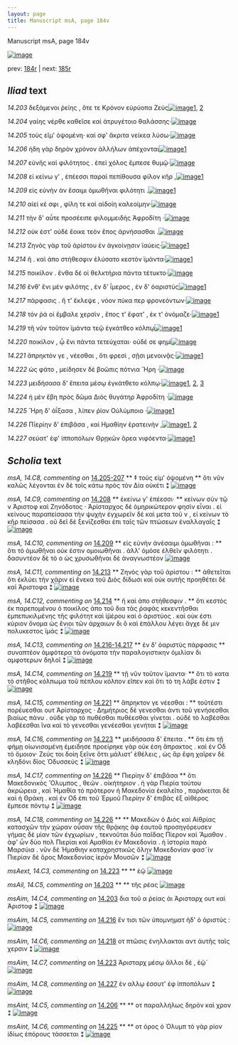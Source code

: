 ```yaml
---
layout: page
title: Manuscript msA, page 184v
---
```


Manuscript msA, page 184v

[![image](http://www.homermultitext.org/iipsrv?OBJ=IIP,1.0&FIF=/project/homer/pyramidal/deepzoom/hmt/vaimg/2017a/VA184VN_0686.tif&WID=100&CVT=JPEG)](http://www.homermultitext.org/ict2/?urn=urn:cite2:hmt:vaimg.2017a:VA184VN_0686)

prev:  [184r](../184r) | next:  [185r](../185r)

## *Iliad* text

*14.203* <a id="14.203"/> δεξάμενοι ῥείης , ὅτε τε Κρόνον εὐρύοπα Ζεὺς[![image](http://www.homermultitext.org/iipsrv?OBJ=IIP,1.0&FIF=/project/homer/pyramidal/deepzoom/hmt/vaimg/2017a/VA184VN_0686.tif&RGN=0.504,0.2284,0.362,0.0263&WID=1000&CVT=JPEG)](http://www.homermultitext.org/ict2/?urn=urn:cite2:hmt:vaimg.2017a:VA184VN_0686@0.504,0.2284,0.362,0.0263)[1](#msAim_14.C4), [2](#msAil_14.C5)

*14.204* <a id="14.204"/> γαίης νέρθε καθεῖσε καὶ ἀτρυγέτοιο θαλάσσης·[![image](http://www.homermultitext.org/iipsrv?OBJ=IIP,1.0&FIF=/project/homer/pyramidal/deepzoom/hmt/vaimg/2017a/VA184VN_0686.tif&RGN=0.502,0.2509,0.379,0.0218&WID=1000&CVT=JPEG)](http://www.homermultitext.org/ict2/?urn=urn:cite2:hmt:vaimg.2017a:VA184VN_0686@0.502,0.2509,0.379,0.0218)

*14.205* <a id="14.205"/> τοὺς εῖμ' ὀψομένη· καί σφ' ἄκριτα νείκεα λύσω·[![image](http://www.homermultitext.org/iipsrv?OBJ=IIP,1.0&FIF=/project/homer/pyramidal/deepzoom/hmt/vaimg/2017a/VA184VN_0686.tif&RGN=0.505,0.2697,0.39,0.0225&WID=1000&CVT=JPEG)](http://www.homermultitext.org/ict2/?urn=urn:cite2:hmt:vaimg.2017a:VA184VN_0686@0.505,0.2697,0.39,0.0225)

*14.206* <a id="14.206"/> ήδη γὰρ δηρὸν χρόνον ἀλλήλων ἀπέχονται[![image](http://www.homermultitext.org/iipsrv?OBJ=IIP,1.0&FIF=/project/homer/pyramidal/deepzoom/hmt/vaimg/2017a/VA184VN_0686.tif&RGN=0.502,0.2878,0.374,0.0255&WID=1000&CVT=JPEG)](http://www.homermultitext.org/ict2/?urn=urn:cite2:hmt:vaimg.2017a:VA184VN_0686@0.502,0.2878,0.374,0.0255)[1](#msAint_14.C5)

*14.207* <a id="14.207"/> εὐνῆς καὶ φιλότητος . ἐπεὶ χόλος ἔμπεσε θυμῷ·[![image](http://www.homermultitext.org/iipsrv?OBJ=IIP,1.0&FIF=/project/homer/pyramidal/deepzoom/hmt/vaimg/2017a/VA184VN_0686.tif&RGN=0.508,0.3073,0.399,0.024&WID=1000&CVT=JPEG)](http://www.homermultitext.org/ict2/?urn=urn:cite2:hmt:vaimg.2017a:VA184VN_0686@0.508,0.3073,0.399,0.024)

*14.208* <a id="14.208"/> εἰ κείνω γ' , ἐπέεσσι παραὶ πεπίθουσα φίλον κῆρ ,[![image](http://www.homermultitext.org/iipsrv?OBJ=IIP,1.0&FIF=/project/homer/pyramidal/deepzoom/hmt/vaimg/2017a/VA184VN_0686.tif&RGN=0.502,0.3261,0.394,0.0255&WID=1000&CVT=JPEG)](http://www.homermultitext.org/ict2/?urn=urn:cite2:hmt:vaimg.2017a:VA184VN_0686@0.502,0.3261,0.394,0.0255)[1](#msA_14.C9)

*14.209* <a id="14.209"/> εἰς εὐνὴν ἀν ἕσαιμι ὁμωθῆναι φιλότητι .[![image](http://www.homermultitext.org/iipsrv?OBJ=IIP,1.0&FIF=/project/homer/pyramidal/deepzoom/hmt/vaimg/2017a/VA184VN_0686.tif&RGN=0.501,0.3441,0.369,0.0255&WID=1000&CVT=JPEG)](http://www.homermultitext.org/ict2/?urn=urn:cite2:hmt:vaimg.2017a:VA184VN_0686@0.501,0.3441,0.369,0.0255)[1](#msA_14.C10)

*14.210* <a id="14.210"/> αἰεί κέ σφι , φίλη τε καὶ αἰδοίη καλεοίμην·[![image](http://www.homermultitext.org/iipsrv?OBJ=IIP,1.0&FIF=/project/homer/pyramidal/deepzoom/hmt/vaimg/2017a/VA184VN_0686.tif&RGN=0.504,0.3636,0.38,0.0255&WID=1000&CVT=JPEG)](http://www.homermultitext.org/ict2/?urn=urn:cite2:hmt:vaimg.2017a:VA184VN_0686@0.504,0.3636,0.38,0.0255)

*14.211* <a id="14.211"/> τὴν δ' αὖτε προσέειπε φιλομμειδὴς Ἀφροδίτη ·[![image](http://www.homermultitext.org/iipsrv?OBJ=IIP,1.0&FIF=/project/homer/pyramidal/deepzoom/hmt/vaimg/2017a/VA184VN_0686.tif&RGN=0.503,0.3847,0.407,0.0218&WID=1000&CVT=JPEG)](http://www.homermultitext.org/ict2/?urn=urn:cite2:hmt:vaimg.2017a:VA184VN_0686@0.503,0.3847,0.407,0.0218)

*14.212* <a id="14.212"/> οὐκ έστ' οὐδὲ ἔοικε τεὸν ἔπος ἀρνήσασθαι .[![image](http://www.homermultitext.org/iipsrv?OBJ=IIP,1.0&FIF=/project/homer/pyramidal/deepzoom/hmt/vaimg/2017a/VA184VN_0686.tif&RGN=0.503,0.4072,0.388,0.0195&WID=1000&CVT=JPEG)](http://www.homermultitext.org/ict2/?urn=urn:cite2:hmt:vaimg.2017a:VA184VN_0686@0.503,0.4072,0.388,0.0195)

*14.213* <a id="14.213"/> Ζηνὸς γὰρ τοῦ ἀρίστου ἐν ἀγκοίνῃσιν ϊαύεις·[![image](http://www.homermultitext.org/iipsrv?OBJ=IIP,1.0&FIF=/project/homer/pyramidal/deepzoom/hmt/vaimg/2017a/VA184VN_0686.tif&RGN=0.502,0.423,0.394,0.0225&WID=1000&CVT=JPEG)](http://www.homermultitext.org/ict2/?urn=urn:cite2:hmt:vaimg.2017a:VA184VN_0686@0.502,0.423,0.394,0.0225)[1](#msA_14.C11)

*14.214* <a id="14.214"/> ῆ . καὶ ἀπο στήθεσφιν ἐλύσατο κεστὸν ϊμάντα·[![image](http://www.homermultitext.org/iipsrv?OBJ=IIP,1.0&FIF=/project/homer/pyramidal/deepzoom/hmt/vaimg/2017a/VA184VN_0686.tif&RGN=0.508,0.4433,0.394,0.0203&WID=1000&CVT=JPEG)](http://www.homermultitext.org/ict2/?urn=urn:cite2:hmt:vaimg.2017a:VA184VN_0686@0.508,0.4433,0.394,0.0203)[1](#msA_14.C12)

*14.215* <a id="14.215"/> ποικίλον . ἔνθα δέ οἱ θελκτήρια πάντα τέτυκτο·[![image](http://www.homermultitext.org/iipsrv?OBJ=IIP,1.0&FIF=/project/homer/pyramidal/deepzoom/hmt/vaimg/2017a/VA184VN_0686.tif&RGN=0.506,0.4606,0.414,0.0203&WID=1000&CVT=JPEG)](http://www.homermultitext.org/ict2/?urn=urn:cite2:hmt:vaimg.2017a:VA184VN_0686@0.506,0.4606,0.414,0.0203)

*14.216* <a id="14.216"/> ἔνθ' ἔνι μὲν φιλότης , ἐν δ' ΐμερος , ἐν δ' ὀαριστὺς[![image](http://www.homermultitext.org/iipsrv?OBJ=IIP,1.0&FIF=/project/homer/pyramidal/deepzoom/hmt/vaimg/2017a/VA184VN_0686.tif&RGN=0.508,0.4778,0.424,0.0233&WID=1000&CVT=JPEG)](http://www.homermultitext.org/ict2/?urn=urn:cite2:hmt:vaimg.2017a:VA184VN_0686@0.508,0.4778,0.424,0.0233)[1](#msAim_14.C5)

*14.217* <a id="14.217"/> πάρφασις . ἥ τ' ἔκλεψε , νόον πύκα περ φρονεόντων·[![image](http://www.homermultitext.org/iipsrv?OBJ=IIP,1.0&FIF=/project/homer/pyramidal/deepzoom/hmt/vaimg/2017a/VA184VN_0686.tif&RGN=0.501,0.4966,0.413,0.0218&WID=1000&CVT=JPEG)](http://www.homermultitext.org/ict2/?urn=urn:cite2:hmt:vaimg.2017a:VA184VN_0686@0.501,0.4966,0.413,0.0218)

*14.218* <a id="14.218"/> τόν ῥά οἱ ἔμβαλε χερσὶν , ἔπος τ' ἔφατ' , ἐκ τ' ὀνόμαζε·[![image](http://www.homermultitext.org/iipsrv?OBJ=IIP,1.0&FIF=/project/homer/pyramidal/deepzoom/hmt/vaimg/2017a/VA184VN_0686.tif&RGN=0.498,0.5169,0.438,0.0225&WID=1000&CVT=JPEG)](http://www.homermultitext.org/ict2/?urn=urn:cite2:hmt:vaimg.2017a:VA184VN_0686@0.498,0.5169,0.438,0.0225)[1](#msAim_14.C6)

*14.219* <a id="14.219"/> τῆ νῦν τοῦτον ϊμάντα τεῷ ἐγκάτθεο κόλπῳ[![image](http://www.homermultitext.org/iipsrv?OBJ=IIP,1.0&FIF=/project/homer/pyramidal/deepzoom/hmt/vaimg/2017a/VA184VN_0686.tif&RGN=0.502,0.5372,0.404,0.0203&WID=1000&CVT=JPEG)](http://www.homermultitext.org/ict2/?urn=urn:cite2:hmt:vaimg.2017a:VA184VN_0686@0.502,0.5372,0.404,0.0203)[1](#msA_14.C14)

*14.220* <a id="14.220"/> ποικίλον , ᾧ ἔνι πάντα τετεύχαται· οὐδέ σε φημὶ[![image](http://www.homermultitext.org/iipsrv?OBJ=IIP,1.0&FIF=/project/homer/pyramidal/deepzoom/hmt/vaimg/2017a/VA184VN_0686.tif&RGN=0.504,0.5537,0.406,0.0233&WID=1000&CVT=JPEG)](http://www.homermultitext.org/ict2/?urn=urn:cite2:hmt:vaimg.2017a:VA184VN_0686@0.504,0.5537,0.406,0.0233)

*14.221* <a id="14.221"/> ἄπρηκτόν γε , νέεσθαι , ὅτι φρεσὶ , σῇσι μενοινᾷς·[![image](http://www.homermultitext.org/iipsrv?OBJ=IIP,1.0&FIF=/project/homer/pyramidal/deepzoom/hmt/vaimg/2017a/VA184VN_0686.tif&RGN=0.506,0.5733,0.416,0.0225&WID=1000&CVT=JPEG)](http://www.homermultitext.org/ict2/?urn=urn:cite2:hmt:vaimg.2017a:VA184VN_0686@0.506,0.5733,0.416,0.0225)[1](#msA_14.C15)

*14.222* <a id="14.222"/> ὡς φάτο , μείδησεν δὲ βοῶπις πότνια Ἥρη ·[![image](http://www.homermultitext.org/iipsrv?OBJ=IIP,1.0&FIF=/project/homer/pyramidal/deepzoom/hmt/vaimg/2017a/VA184VN_0686.tif&RGN=0.506,0.5913,0.368,0.024&WID=1000&CVT=JPEG)](http://www.homermultitext.org/ict2/?urn=urn:cite2:hmt:vaimg.2017a:VA184VN_0686@0.506,0.5913,0.368,0.024)

*14.223* <a id="14.223"/> μειδήσασα δ' ἔπειτα μέσῳ ἐγκάτθετο κόλπῳ·[![image](http://www.homermultitext.org/iipsrv?OBJ=IIP,1.0&FIF=/project/homer/pyramidal/deepzoom/hmt/vaimg/2017a/VA184VN_0686.tif&RGN=0.502,0.6146,0.391,0.0195&WID=1000&CVT=JPEG)](http://www.homermultitext.org/ict2/?urn=urn:cite2:hmt:vaimg.2017a:VA184VN_0686@0.502,0.6146,0.391,0.0195)[1](#msA_14.C16), [2](#msAim_14.C7), [3](#msAext_14.C3)

*14.224* <a id="14.224"/> ἡ μὲν ἔβη πρὸς δῶμα Διὸς θυγάτηρ Ἀφροδίτη ·[![image](http://www.homermultitext.org/iipsrv?OBJ=IIP,1.0&FIF=/project/homer/pyramidal/deepzoom/hmt/vaimg/2017a/VA184VN_0686.tif&RGN=0.502,0.6311,0.411,0.021&WID=1000&CVT=JPEG)](http://www.homermultitext.org/ict2/?urn=urn:cite2:hmt:vaimg.2017a:VA184VN_0686@0.502,0.6311,0.411,0.021)

*14.225* <a id="14.225"/> Ἥρη δ' ἀΐξασα , λίπεν ῥίον Οὐλύμποιο ·[![image](http://www.homermultitext.org/iipsrv?OBJ=IIP,1.0&FIF=/project/homer/pyramidal/deepzoom/hmt/vaimg/2017a/VA184VN_0686.tif&RGN=0.5,0.6499,0.334,0.021&WID=1000&CVT=JPEG)](http://www.homermultitext.org/ict2/?urn=urn:cite2:hmt:vaimg.2017a:VA184VN_0686@0.5,0.6499,0.334,0.021)[1](#msAint_14.C6)

*14.226* <a id="14.226"/> Πῑερίην δ' ἐπιβᾶσα , καὶ Ημαθίην ἐρατεινὴν ,[![image](http://www.homermultitext.org/iipsrv?OBJ=IIP,1.0&FIF=/project/homer/pyramidal/deepzoom/hmt/vaimg/2017a/VA184VN_0686.tif&RGN=0.506,0.6679,0.402,0.0225&WID=1000&CVT=JPEG)](http://www.homermultitext.org/ict2/?urn=urn:cite2:hmt:vaimg.2017a:VA184VN_0686@0.506,0.6679,0.402,0.0225)[1](#msA_14.C18), [2](#msA_14.C17)

*14.227* <a id="14.227"/> σεύατ' ἐφ' ἱπποπόλων Θρῃκῶν ὄρεα νιφόεντα·[![image](http://www.homermultitext.org/iipsrv?OBJ=IIP,1.0&FIF=/project/homer/pyramidal/deepzoom/hmt/vaimg/2017a/VA184VN_0686.tif&RGN=0.513,0.6875,0.4,0.0225&WID=1000&CVT=JPEG)](http://www.homermultitext.org/ict2/?urn=urn:cite2:hmt:vaimg.2017a:VA184VN_0686@0.513,0.6875,0.4,0.0225)[1](#msAim_14.C8)

## *Scholia* text

*msA, 14.C8, commenting on* [14.205-207](#14.205-207)  <a id="msA_14.C8"/> **							 ‡ τοὺς εἰμ' ὀψομένη 						** 							 ὅτι νῦν καλῶς λέγονται ἐν δὲ τοῖς κάτω πρὸς τὸν Δία οὐκέτι ⁑ 						[![image](http://www.homermultitext.org/iipsrv?OBJ=IIP,1.0&FIF=/project/homer/pyramidal/deepzoom/hmt/vaimg/2017a/VA184VN_0686.tif&RGN=0.25700074,0.11701245,0.46260133,0.01991701&WID=1000&CVT=JPEG)](http://www.homermultitext.org/ict2/?urn=urn:cite2:hmt:vaimg.2017a:VA184VN_0686@0.25700074,0.11701245,0.46260133,0.01991701)

*msA, 14.C9, commenting on* [14.208](#14.208)  <a id="msA_14.C9"/> **							 ἐκείνω γ' ἐπέεσσι· 						** 							 κείνων σὺν τῷ ν 								 Ἀριστοφ καὶ Ζηνόδοτος · Ἀρίσταρχος δὲ ὁμηρικώτερον φησὶν εἶναι . εἰ κείνους 								παραπείσασα τὴν ψυχὴν ἐγχωρεῖν δὲ καὶ μετα τοῦ v , εἰ κείνων τὸ κῆρ πείσασα . οῦ δεῖ δὲ ξενίζεσθαι ἐπι ταῖς τῶν πτώσεων 								ἐναλλαγαῖς ⁑ 						[![image](http://www.homermultitext.org/iipsrv?OBJ=IIP,1.0&FIF=/project/homer/pyramidal/deepzoom/hmt/vaimg/2017a/VA184VN_0686.tif&RGN=0.25700074,0.11701245,0.63172439,0.04356846&WID=1000&CVT=JPEG)](http://www.homermultitext.org/ict2/?urn=urn:cite2:hmt:vaimg.2017a:VA184VN_0686@0.25700074,0.11701245,0.63172439,0.04356846)

*msA, 14.C10, commenting on* [14.209](#14.209)  <a id="msA_14.C10"/> **							 εἰς εὐνὴν ἀνέσαιμι ὁμωθῆναι : 						** 							 ὅτι τὸ ὁμωθῆναι οὐκ έστιν ομοιωθῆναι . ἀλλ' ὁμόσε ἐλθεῖν φιλότητι . δασυντέον δὲ τὸ ο ὡς χρυσωθῆναι δὲ ἀναγνωστέον 						[![image](http://www.homermultitext.org/iipsrv?OBJ=IIP,1.0&FIF=/project/homer/pyramidal/deepzoom/hmt/vaimg/2017a/VA184VN_0686.tif&RGN=0.26473839,0.15850622,0.62785556,0.03775934&WID=1000&CVT=JPEG)](http://www.homermultitext.org/ict2/?urn=urn:cite2:hmt:vaimg.2017a:VA184VN_0686@0.26473839,0.15850622,0.62785556,0.03775934)

*msA, 14.C11, commenting on* [14.213](#14.213)  <a id="msA_14.C11"/> **							 Ζηνὸς γὰρ τοῦ ἀρίστου : 						** 							 ἀθετεῖται ὅτι ἐκλύει τὴν χάριν εἰ ἕνεκα τοῦ Διὸς δίδωσι καὶ οὐκ αυτῆς προηθέτει δὲ καὶ Ἀριστοφα ⁑ 						[![image](http://www.homermultitext.org/iipsrv?OBJ=IIP,1.0&FIF=/project/homer/pyramidal/deepzoom/hmt/vaimg/2017a/VA184VN_0686.tif&RGN=.24263080,0.41037344,0.21831245,0.05684647&WID=1000&CVT=JPEG)](http://www.homermultitext.org/ict2/?urn=urn:cite2:hmt:vaimg.2017a:VA184VN_0686@.24263080,0.41037344,0.21831245,0.05684647)

*msA, 14.C12, commenting on* [14.214](#14.214)  <a id="msA_14.C12"/> **							 ῆ καὶ ἀπο στήθεσφιν . 						** 							 ὅτι κεστὸς ἐκ παρεπομένου ὁ ποικίλος ἀπο τοῦ δια τὰς ῥαφὰς κεκεντῆσθαι ἐμπεπυκιλμένης τῆς φιλότητ καὶ ἱ̈μέρου καὶ ὁ ἀριστύος . καὶ οὐκ έστι κύριον ὄνομα ὡς ἔνιοι τῶν ἀρχαιων δι ὃ 								καὶ ἐπάλλου λέγει 									 									 ἄγχε δέ μιν πολυκεστος ϊμάς 								 ⁑ 						[![image](http://www.homermultitext.org/iipsrv?OBJ=IIP,1.0&FIF=/project/homer/pyramidal/deepzoom/hmt/vaimg/2017a/VA184VN_0686.tif&RGN=0.23489315,0.46597510,0.22439204,0.08215768&WID=1000&CVT=JPEG)](http://www.homermultitext.org/ict2/?urn=urn:cite2:hmt:vaimg.2017a:VA184VN_0686@0.23489315,0.46597510,0.22439204,0.08215768)

*msA, 14.C13, commenting on* [14.216-14.217](#14.216-14.217)  <a id="msA_14.C13"/> **							 ἐν δ' ὀαριστὺς πάρφασις 						** 							 συναπτέον ἀμφότερα τὰ ὀνόματα τὴν παραλογιστικην ὁμιλίαν δι αμφοτερων δηλοῖ ⁑ 						[![image](http://www.homermultitext.org/iipsrv?OBJ=IIP,1.0&FIF=/project/homer/pyramidal/deepzoom/hmt/vaimg/2017a/VA184VN_0686.tif&RGN=0.24152542,0.54564315,0.21886514,0.05062241&WID=1000&CVT=JPEG)](http://www.homermultitext.org/ict2/?urn=urn:cite2:hmt:vaimg.2017a:VA184VN_0686@0.24152542,0.54564315,0.21886514,0.05062241)

*msA, 14.C14, commenting on* [14.219](#14.219)  <a id="msA_14.C14"/> **							 τῇ νῦν τοῦτον ϊμαντα· 						** 							 ὅτι τὸ κατα τὸ στῆθος κόλπωμα τοῦ πέπλου κόλπον εῖπεν καὶ ὅτι τὸ τη λάβε ἐστιν ⁑ 						[![image](http://www.homermultitext.org/iipsrv?OBJ=IIP,1.0&FIF=/project/homer/pyramidal/deepzoom/hmt/vaimg/2017a/VA184VN_0686.tif&RGN=0.24981577,0.57966805,0.21002211,0.04813278&WID=1000&CVT=JPEG)](http://www.homermultitext.org/ict2/?urn=urn:cite2:hmt:vaimg.2017a:VA184VN_0686@0.24981577,0.57966805,0.21002211,0.04813278)

*msA, 14.C15, commenting on* [14.221](#14.221)  <a id="msA_14.C15"/> **							 ἄπρηκτον γε νέεσθαι : 						** 							 τοῦτέστι πορέυεσθαι ουτ 								 Ἀρίσταρχος · Δημήτριος δὲ γενεσθαι ἀντι τοῦ 									 γενήσεσθαι βιαίως πάνυ . οὐδε γὰρ τὸ πυθέσθαι 								 πυθέεσθαι γίνεται . οὐδὲ τὸ λαβέσθαι 								 λαβέεσθαι ἵνα καὶ τὸ γενεσθαι 								 γενέεσθαι γενήται ⁑ 						[![image](http://www.homermultitext.org/iipsrv?OBJ=IIP,1.0&FIF=/project/homer/pyramidal/deepzoom/hmt/vaimg/2017a/VA184VN_0686.tif&RGN=0.24594694,0.61410788,0.21554901,0.07219917&WID=1000&CVT=JPEG)](http://www.homermultitext.org/ict2/?urn=urn:cite2:hmt:vaimg.2017a:VA184VN_0686@0.24594694,0.61410788,0.21554901,0.07219917)

*msA, 14.C16, commenting on* [14.223](#14.223)  <a id="msA_14.C16"/> **							 μειδήσασα δ' ἔπειτα . 						** 							 ὅτι ἐπι τῇ φήμῃ οἰωνισαμένη ἐμειδησε προείρηκε γὰρ οὐκ έση ἄπρακτος . καὶ ἐν Οδ τὸ ὅμοιον· 									 									 Ζεύς τοι δοίη ξεῖνε 								 								 									 									 ὅττι μάλιστ' ἐθέλεις 								 , 									 									 ὡς ἂρ ἔφη χαῖρεν δὲ κληδόνι δῖος Ὀδυσσεύς 								 ⁑ 						[![image](http://www.homermultitext.org/iipsrv?OBJ=IIP,1.0&FIF=/project/homer/pyramidal/deepzoom/hmt/vaimg/2017a/VA184VN_0686.tif&RGN=0.24207811,0.68506224,0.64130435,0.05643154&WID=1000&CVT=JPEG)](http://www.homermultitext.org/ict2/?urn=urn:cite2:hmt:vaimg.2017a:VA184VN_0686@0.24207811,0.68506224,0.64130435,0.05643154)

*msA, 14.C17, commenting on* [14.226](#14.226)  <a id="msA_14.C17"/> **							 Πιερίην δ' ἐπιβᾶσα 						** 							 ὅτι Μακεδονικὸς 								 Ὄλυμπος , θεῶν . οἰκήτηριον . ἡ γὰρ Πιερία τούτου ἀκρώρεια , καὶ 									 Ἡμαθία τὸ πρότερον ἡ Μακεδονία ἐκαλεῖτο , 								παράκειται δὲ καὶ ἡ Θράκη . καὶ ἐν Οδ ἐπι τοῦ Ἑρμοῦ 								 									 									 Πιερίην δ' ἐπιβὰς ἐξ αἰθέρος ἔμπεσε πόντῳ 								 ⁑ 						[![image](http://www.homermultitext.org/iipsrv?OBJ=IIP,1.0&FIF=/project/homer/pyramidal/deepzoom/hmt/vaimg/2017a/VA184VN_0686.tif&RGN=0.23894620,0.73900415,0.69141489,0.04232365&WID=1000&CVT=JPEG)](http://www.homermultitext.org/ict2/?urn=urn:cite2:hmt:vaimg.2017a:VA184VN_0686@0.23894620,0.73900415,0.69141489,0.04232365)

*msA, 14.C18, commenting on* [14.226](#14.226)  <a id="msA_14.C18"/> **							 						** 							 Μακεδὼν ὁ Διὸς καὶ Αἰθρίας 								 κατασχῶν τὴν χώραν οὖσαν τῆς θρᾴκης ἀφ ἑαυτοῦ προσηγόρευσεν γήμας δὲ μίαν τῶν 								ἐγχωρίων , τεκνοῦται δύο παῖδας Πίερον καὶ Ἄμαθον . ἀφ' ὧν δύο πολ 								 Πιερίαι καὶ Αμαθίαι ἐν Μακεδονία . ἡ ϊστορία παρὰ Μαρσύια . νῦν δὲ Ἡμαθιην καταχρηστικῶς ὅλην Μακεδονίαν 								 φασ῀ίν 								 Πιερίαν δὲ ὅρος Μακεδονίας ἱερὸν Μουσῶν ⁑ 						[![image](http://www.homermultitext.org/iipsrv?OBJ=IIP,1.0&FIF=/project/homer/pyramidal/deepzoom/hmt/vaimg/2017a/VA184VN_0686.tif&RGN=0.24723655,0.76431535,0.69141489,0.05726141&WID=1000&CVT=JPEG)](http://www.homermultitext.org/ict2/?urn=urn:cite2:hmt:vaimg.2017a:VA184VN_0686@0.24723655,0.76431535,0.69141489,0.05726141)

*msAext, 14.C3, commenting on* [14.223](#14.223)  <a id="msAext_14.C3"/> **							 						** 							 ἑῷ 						[![image](http://www.homermultitext.org/iipsrv?OBJ=IIP,1.0&FIF=/project/homer/pyramidal/deepzoom/hmt/vaimg/2017a/VA184VN_0686.tif&RGN=0.16746500,0.61037344,0.03371408,0.02157676&WID=1000&CVT=JPEG)](http://www.homermultitext.org/ict2/?urn=urn:cite2:hmt:vaimg.2017a:VA184VN_0686@0.16746500,0.61037344,0.03371408,0.02157676)

*msAil, 14.C5, commenting on* [14.203](#14.203)  <a id="msAil_14.C5"/> **							 						** 							 τῆς ρέας 						[![image](http://www.homermultitext.org/iipsrv?OBJ=IIP,1.0&FIF=/project/homer/pyramidal/deepzoom/hmt/vaimg/2017a/VA184VN_0686.tif&RGN=0.60759027,0.21867220,0.04587325,0.01701245&WID=1000&CVT=JPEG)](http://www.homermultitext.org/ict2/?urn=urn:cite2:hmt:vaimg.2017a:VA184VN_0686@0.60759027,0.21867220,0.04587325,0.01701245)

*msAim, 14.C4, commenting on* [14.203](#14.203)  <a id="msAim_14.C4"/> 							 δια τοῦ α 								 ῥείας ἁι Ἀρισταρχ 								 ουτ καὶ Ἀριστοφ ⁑ 						[![image](http://www.homermultitext.org/iipsrv?OBJ=IIP,1.0&FIF=/project/homer/pyramidal/deepzoom/hmt/vaimg/2017a/VA184VN_0686.tif&RGN=0.43183493,0.22780083,0.07295505,0.05435685&WID=1000&CVT=JPEG)](http://www.homermultitext.org/ict2/?urn=urn:cite2:hmt:vaimg.2017a:VA184VN_0686@0.43183493,0.22780083,0.07295505,0.05435685)

*msAim, 14.C5, commenting on* [14.216](#14.216)  <a id="msAim_14.C5"/> 							 ἔν τισι τῶν ὑπομνηματ 								 ἡδ' ὁ ἀριστύς : 						[![image](http://www.homermultitext.org/iipsrv?OBJ=IIP,1.0&FIF=/project/homer/pyramidal/deepzoom/hmt/vaimg/2017a/VA184VN_0686.tif&RGN=0.45283714,0.47842324,0.05637436,0.02987552&WID=1000&CVT=JPEG)](http://www.homermultitext.org/ict2/?urn=urn:cite2:hmt:vaimg.2017a:VA184VN_0686@0.45283714,0.47842324,0.05637436,0.02987552)

*msAim, 14.C6, commenting on* [14.218](#14.218)  <a id="msAim_14.C6"/> 							 οτ πτῶσις ἐνηλλακται αντ ἀυτῆς ταῖς χερσιν ⁑ 						[![image](http://www.homermultitext.org/iipsrv?OBJ=IIP,1.0&FIF=/project/homer/pyramidal/deepzoom/hmt/vaimg/2017a/VA184VN_0686.tif&RGN=0.45781135,0.52074689,0.04863670,0.04107884&WID=1000&CVT=JPEG)](http://www.homermultitext.org/ict2/?urn=urn:cite2:hmt:vaimg.2017a:VA184VN_0686@0.45781135,0.52074689,0.04863670,0.04107884)

*msAim, 14.C7, commenting on* [14.223](#14.223)  <a id="msAim_14.C7"/> 							 Ἀρισταρχ 								 μέσῳ ἄλλοι δὲ , ἑῷ` 						[![image](http://www.homermultitext.org/iipsrv?OBJ=IIP,1.0&FIF=/project/homer/pyramidal/deepzoom/hmt/vaimg/2017a/VA184VN_0686.tif&RGN=0.45062638,0.60995851,0.04476787,0.03734440&WID=1000&CVT=JPEG)](http://www.homermultitext.org/ict2/?urn=urn:cite2:hmt:vaimg.2017a:VA184VN_0686@0.45062638,0.60995851,0.04476787,0.03734440)

*msAim, 14.C8, commenting on* [14.227](#14.227)  <a id="msAim_14.C8"/> 							 ἐν αλλῳ ἐσσυτ' ἐφ ἱπποπόλων ⁑ 						[![image](http://www.homermultitext.org/iipsrv?OBJ=IIP,1.0&FIF=/project/homer/pyramidal/deepzoom/hmt/vaimg/2017a/VA184VN_0686.tif&RGN=0.45283714,0.68340249,0.05250553,0.03112033&WID=1000&CVT=JPEG)](http://www.homermultitext.org/ict2/?urn=urn:cite2:hmt:vaimg.2017a:VA184VN_0686@0.45283714,0.68340249,0.05250553,0.03112033)

*msAint, 14.C5, commenting on* [14.206](#14.206)  <a id="msAint_14.C5"/> **							 						** 							 οτ παραλλήλως δηρὸν καὶ χρον ⁑ 						[![image](http://www.homermultitext.org/iipsrv?OBJ=IIP,1.0&FIF=/project/homer/pyramidal/deepzoom/hmt/vaimg/2017a/VA184VN_0686.tif&RGN=0.86956522,0.28879668,0.04089904,0.01991701&WID=1000&CVT=JPEG)](http://www.homermultitext.org/ict2/?urn=urn:cite2:hmt:vaimg.2017a:VA184VN_0686@0.86956522,0.28879668,0.04089904,0.01991701)

*msAint, 14.C6, commenting on* [14.225](#14.225)  <a id="msAint_14.C6"/> **							 						** 							 οτ όρος ὁ Όλυμπ τὸ γὰρ ρίον ἰδίως ἐπόρους τάσσεται ⁑ 						[![image](http://www.homermultitext.org/iipsrv?OBJ=IIP,1.0&FIF=/project/homer/pyramidal/deepzoom/hmt/vaimg/2017a/VA184VN_0686.tif&RGN=0.84248342,0.65311203,0.10169492,0.03485477&WID=1000&CVT=JPEG)](http://www.homermultitext.org/ict2/?urn=urn:cite2:hmt:vaimg.2017a:VA184VN_0686@0.84248342,0.65311203,0.10169492,0.03485477)